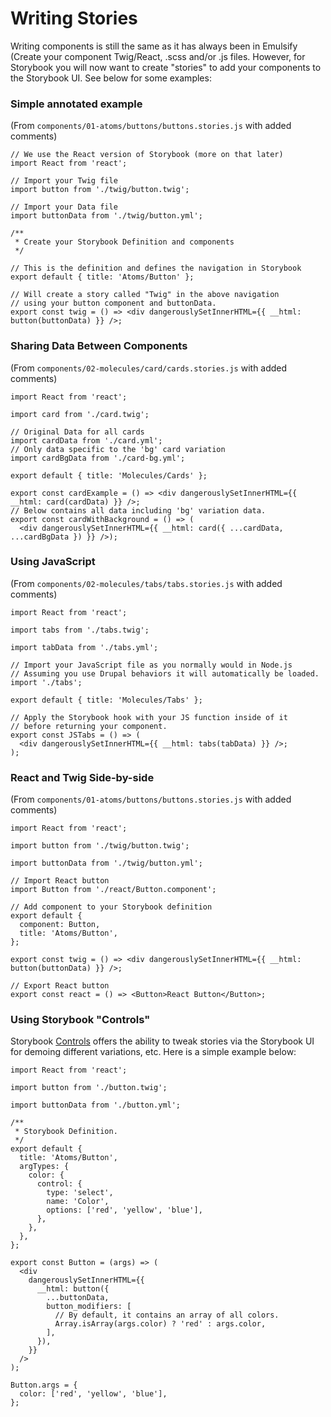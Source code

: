 # Writing Stories

Writing components is still the same as it has always been in Emulsify \(Create your component Twig/React, .scss and/or .js files. However, for Storybook you will now want to create "stories" to add your components to the Storybook UI. See below for some examples:

### Simple annotated example

\(From `components/01-atoms/buttons/buttons.stories.js` with added comments\)

```text
// We use the React version of Storybook (more on that later)
import React from 'react';

// Import your Twig file
import button from './twig/button.twig';

// Import your Data file
import buttonData from './twig/button.yml';

/**
 * Create your Storybook Definition and components
 */

// This is the definition and defines the navigation in Storybook
export default { title: 'Atoms/Button' }; 

// Will create a story called "Twig" in the above navigation
// using your button component and buttonData.
export const twig = () => <div dangerouslySetInnerHTML={{ __html: button(buttonData) }} />;
```

### Sharing Data Between Components

\(From `components/02-molecules/card/cards.stories.js` with added comments\)

```text
import React from 'react';

import card from './card.twig';

// Original Data for all cards
import cardData from './card.yml';
// Only data specific to the 'bg' card variation
import cardBgData from './card-bg.yml';

export default { title: 'Molecules/Cards' };

export const cardExample = () => <div dangerouslySetInnerHTML={{ __html: card(cardData) }} />;
// Below contains all data including 'bg' variation data.
export const cardWithBackground = () => (
  <div dangerouslySetInnerHTML={{ __html: card({ ...cardData, ...cardBgData }) }} />);

```

### Using JavaScript

\(From `components/02-molecules/tabs/tabs.stories.js` with added comments\)

```text
import React from 'react';

import tabs from './tabs.twig';

import tabData from './tabs.yml';

// Import your JavaScript file as you normally would in Node.js
// Assuming you use Drupal behaviors it will automatically be loaded.
import './tabs';

export default { title: 'Molecules/Tabs' };

// Apply the Storybook hook with your JS function inside of it
// before returning your component.
export const JSTabs = () => (
  <div dangerouslySetInnerHTML={{ __html: tabs(tabData) }} />;
);

```

### React and Twig Side-by-side

\(From `components/01-atoms/buttons/buttons.stories.js` with added comments\)

```text
import React from 'react';

import button from './twig/button.twig';

import buttonData from './twig/button.yml';

// Import React button
import Button from './react/Button.component';

// Add component to your Storybook definition
export default {
  component: Button,
  title: 'Atoms/Button',
};

export const twig = () => <div dangerouslySetInnerHTML={{ __html: button(buttonData) }} />;

// Export React button
export const react = () => <Button>React Button</Button>;
```

### Using Storybook "Controls"

Storybook [Controls](https://storybook.js.org/docs/react/essentials/controls) offers the ability to tweak stories via the Storybook UI for demoing different variations, etc. Here is a simple example below:

```text
import React from 'react';

import button from './button.twig';

import buttonData from './button.yml';

/**
 * Storybook Definition.
 */
export default {
  title: 'Atoms/Button',
  argTypes: {
    color: {
      control: {
        type: 'select',
        name: 'Color',
        options: ['red', 'yellow', 'blue'],
      },
    },
  },
};

export const Button = (args) => (
  <div
    dangerouslySetInnerHTML={{
      __html: button({
        ...buttonData,
        button_modifiers: [
          // By default, it contains an array of all colors.
          Array.isArray(args.color) ? 'red' : args.color,
        ],
      }),
    }}
  />
);

Button.args = {
  color: ['red', 'yellow', 'blue'],
};

```

